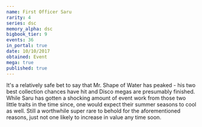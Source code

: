 ```yaml
---
name: First Officer Saru
rarity: 4
series: dsc
memory_alpha: dsc
bigbook_tier: 9
events: 36
in_portal: true
date: 10/10/2017
obtained: Event
mega: true
published: true
---
```


It's a relatively safe bet to say that Mr. Shape of Water has peaked - his two best collection chances have hit and Disco megas are presumably finished. While Saru has gotten a shocking amount of event work from those two little traits in the time since, one would expect their summer seasons to cool as well. Still a worthwhile super rare to behold for the aforementioned reasons, just not one likely to increase in value any time soon.
